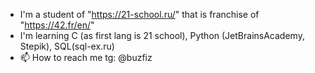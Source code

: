 - I'm a student of "https://21-school.ru/" that is franchise of "https://42.fr/en/"
- I'm learning C (as first lang is 21 school), Python (JetBrainsAcademy, Stepik), SQL(sql-ex.ru) 
- 📫 How to reach me tg: @buzfiz

<!---
DMA8/DMA8 is a ✨ special ✨ repository because its `README.md` (this file) appears on your GitHub profile.
You can click the Preview link to take a look at your changes.
--->
